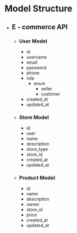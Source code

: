 # Model Structure
- ## E - commerce API
    - ### User Model
        - id 
        - username
        - email
        - password
        - phone
        - role 
            - enum
                - seller
                - customer
        - created_at
        - updated_at
    - ### Store Model
        - id
        - user
        - name
        - description
        - store_type
        - store_id
        - created_at
        - updated_at
    - ### Product Model
        - id
        - name
        - description
        - owner
        - store_id
        - price
        - created_at
        - updated_at